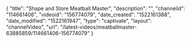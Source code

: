 {
    "title": "Shape and Store Meatball Master",
    "description": "",
    "channelid": "114661406",
    "videoid": "156774079",
    "date_created": "1522161388",
    "date_modified": "1522161947",
    "type": "captivate",
    "layout": "channelVideo",
    "url": "\/latest-videos\/meatballmaster-63885859\/114661406-156774079"
}